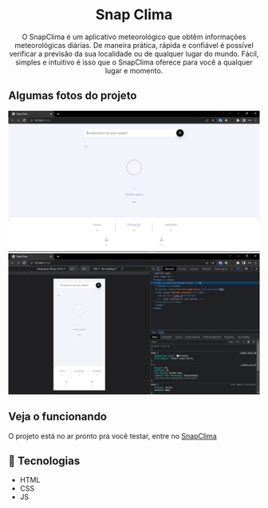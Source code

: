
<h1 align="center">Snap Clima</h1>

<div align="center">
O SnapClima é um aplicativo meteorológico que obtêm informações meteorológicas diárias. De maneira prática, rápida e confiável é possível verificar a previsão da sua localidade ou de qualquer lugar do mundo. Fácil, simples e intuitivo é isso que o SnapClima oferece para você a qualquer lugar e momento.</div>

## Algumas fotos do projeto

![](https://github.com/chocolesdeveloper/SnapClimaJS/blob/main/assets/prints/01.png)
![](https://github.com/chocolesdeveloper/SnapClimaJS/blob/main/assets/prints/02.png)

<h2>Veja o funcionando</h2>
<p>O projeto está no ar pronto pra você testar, entre no <a href="https://snap-clima-js.vercel.app/" target="_blank">SnapClima<a>
  
<h2>🚀 Tecnologias</h2>
  
  <ul>
    <li>HTML</li>
    <li>CSS</li>
    <li>JS</li>
  </ul
  
  
